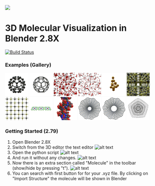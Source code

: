 <div align="left">
  <img src="https://github.com/hochej/QBlend/blob/master/docs/logo.svg" height="110"/>
</div>

3D Molecular Visualization in Blender 2.8X
=============================================
[![Build Status](https://travis-ci.org/hochej/QBlend.svg?branch=master)](https://travis-ci.org/hochej/QBlend)

### Examples (Gallery)

<img src="https://github.com/hochej/QBlend/blob/master/docs/gallery1.png" width="15%"></img>
<img src="https://github.com/hochej/QBlend/blob/master/docs/gallery2.png" width="15%"></img>
<img src="https://github.com/hochej/QBlend/blob/master/docs/gallery3.png" width="15%"></img>
<img src="https://github.com/hochej/QBlend/blob/master/docs/gallery4.png" width="15%"></img>
<img src="https://github.com/hochej/QBlend/blob/master/docs/gallery5.png" width="15%"></img>
<img src="https://github.com/hochej/QBlend/blob/master/docs/gallery6.png" width="15%"></img>
<img src="https://github.com/hochej/QBlend/blob/master/docs/gallery7.png" width="15%"></img>
<img src="https://github.com/hochej/QBlend/blob/master/docs/gallery8.png" width="15%"></img>
<img src="https://github.com/hochej/QBlend/blob/master/docs/gallery9.png" width="15%"></img>
<img src="https://github.com/hochej/QBlend/blob/master/docs/gallery10.png" width="15%"></img>
<img src="https://github.com/hochej/QBlend/blob/master/docs/gallery11.png" width="15%"></img>
<img src="https://github.com/hochej/QBlend/blob/master/docs/gallery12.png" width="15%"></img> 


### Getting Started (2.79)

1. Open Blender 2.8X
2. Switch from the 3D editor the text editor
![alt text](https://github.com/hochej/QBlend/blob/master/docs/anl2.png "Logo Title Text 1")
3. Open the python script
![alt text](https://github.com/hochej/QBlend/blob/master/docs/anl3.png "Logo Title Text 1")
4. And run it without any changes.
![alt text](https://github.com/hochej/QBlend/blob/master/docs/anl4.png "Logo Title Text 1")
5. Now there is an extra section called "Molecule" in the toolbar (show/hide by pressing "t").
![alt text](https://github.com/hochej/QBlend/blob/master/docs/anl5.png "Logo Title Text 1")
6. You can search with first button for for your .xyz file. By clicking on "Import Structure" the molecule will be shown in Blender
